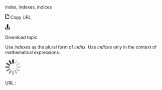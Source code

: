 # 

index, indexes, indices

![Copy URL](media/index-indexes-indices/Copy.png)
Copy URL

![Download](media/index-indexes-indices/Download.png)

Download topic

Use *indexes* as the plural form of *index.* Use *indices* only in the context of mathematical expressions.

![In progress](media/index-indexes-indices/activity-large.gif)

URL :
